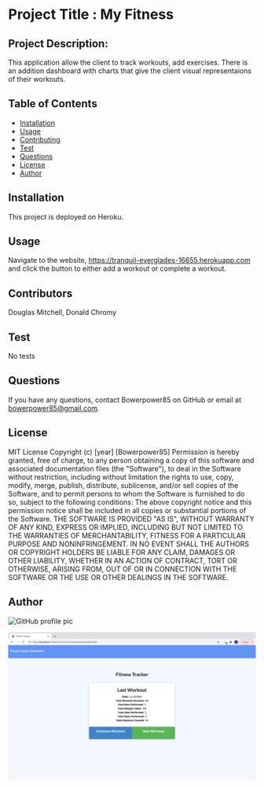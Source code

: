  # Project Title : My Fitness
  ## Project Description:
  This application allow the client to track workouts, add exercises. There is an addition dashboard with charts that give the client visual representaions of their workouts.
  ## Table of Contents
  * [Installation](#installation)
  * [Usage](#usage)
  * [Contributing](#contributing)
  * [Test](#test)
  * [Questions](#questions)
  * [License](#license)
  * [Author](#Author)
  ## Installation
  This project is deployed on Heroku.
  ## Usage
  Navigate to the website, https://tranquil-everglades-16655.herokuapp.com and click the button to either add a workout or complete a workout.
  ## Contributors
  Douglas Mitchell, Donald Chromy
  ## Test
  No tests
  ## Questions
  If you have any questions, contact Bowerpower85 on GitHub or email at bowerpower85@gmail.com.
  ## License
  MIT License 
  Copyright (c) [year] [Bowerpower85]
  Permission is hereby granted, free of charge, to any person obtaining a copy
  of this software and associated documentation files (the "Software"), to deal
  in the Software without restriction, including without limitation the rights
  to use, copy, modify, merge, publish, distribute, sublicense, and/or sell
  copies of the Software, and to permit persons to whom the Software is
  furnished to do so, subject to the following conditions:
  The above copyright notice and this permission notice shall be included in all
  copies or substantial portions of the Software.
  THE SOFTWARE IS PROVIDED "AS IS", WITHOUT WARRANTY OF ANY KIND, EXPRESS OR
  IMPLIED, INCLUDING BUT NOT LIMITED TO THE WARRANTIES OF MERCHANTABILITY,
  FITNESS FOR A PARTICULAR PURPOSE AND NONINFRINGEMENT. IN NO EVENT SHALL THE
  AUTHORS OR COPYRIGHT HOLDERS BE LIABLE FOR ANY CLAIM, DAMAGES OR OTHER
  LIABILITY, WHETHER IN AN ACTION OF CONTRACT, TORT OR OTHERWISE, ARISING FROM,
  OUT OF OR IN CONNECTION WITH THE SOFTWARE OR THE USE OR OTHER DEALINGS IN THE
  SOFTWARE.
  ## Author
  ![GitHub profile pic](https://avatars0.githubusercontent.com/u/56975398?v=4)

  <img src="Assets/Fitness.png" height='300px' width='600px'>